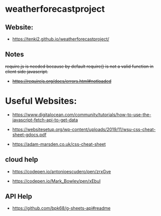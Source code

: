 # weatherforecastproject

## Website:
- https://tenki2.github.io/weatherforecastproject/

## Notes

~~require.js is needed because by default require() is not a valid function in client side javascript.~~
- ~~https://requirejs.org/docs/errors.html#notloaded~~
# Useful Websites:

- https://www.digitalocean.com/community/tutorials/how-to-use-the-javascript-fetch-api-to-get-data

- https://websitesetup.org/wp-content/uploads/2019/11/wsu-css-cheat-sheet-gdocs.pdf

- https://adam-marsden.co.uk/css-cheat-sheet


## cloud help
- https://codepen.io/antonioescudero/pen/zrxGve

- https://codepen.io/Mark_Bowley/pen/xEbuI

## API Help

- https://github.com/bpk68/g-sheets-api#readme
